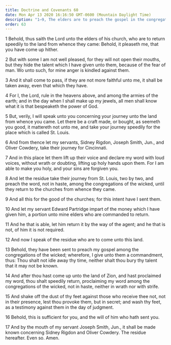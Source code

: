```yaml
---
title: Doctrine and Covenants 60
date: Mon Apr 13 2020 16:16:50 GMT-0600 (Mountain Daylight Time)
description: "1–9, The elders are to preach the gospel in the congregations of the wicked; 10–14, They should not idle away their time, nor bury their talents; 15–17, They may wash their feet as a testimony against those who reject the gospel."
order: 63
---
```


1 Behold, thus saith the Lord unto the elders of his church, who are to return speedily to the land from whence they came: Behold, it pleaseth me, that you have come up hither.

2 But with some I am not well pleased, for they will not open their mouths, but they hide the talent which I have given unto them, because of the fear of man. Wo unto such, for mine anger is kindled against them.

3 And it shall come to pass, if they are not more faithful unto me, it shall be taken away, even that which they have.

4 For I, the Lord, rule in the heavens above, and among the armies of the earth; and in the day when I shall make up my jewels, all men shall know what it is that bespeaketh the power of God.

5 But, verily, I will speak unto you concerning your journey unto the land from whence you came. Let there be a craft made, or bought, as seemeth you good, it mattereth not unto me, and take your journey speedily for the place which is called St. Louis.

6 And from thence let my servants, Sidney Rigdon, Joseph Smith, Jun., and Oliver Cowdery, take their journey for Cincinnati.

7 And in this place let them lift up their voice and declare my word with loud voices, without wrath or doubting, lifting up holy hands upon them. For I am able to make you holy, and your sins are forgiven you.

8 And let the residue take their journey from St. Louis, two by two, and preach the word, not in haste, among the congregations of the wicked, until they return to the churches from whence they came.

9 And all this for the good of the churches; for this intent have I sent them.

10 And let my servant Edward Partridge impart of the money which I have given him, a portion unto mine elders who are commanded to return.

11 And he that is able, let him return it by the way of the agent; and he that is not, of him it is not required.

12 And now I speak of the residue who are to come unto this land.

13 Behold, they have been sent to preach my gospel among the congregations of the wicked; wherefore, I give unto them a commandment, thus: Thou shalt not idle away thy time, neither shalt thou bury thy talent that it may not be known.

14 And after thou hast come up unto the land of Zion, and hast proclaimed my word, thou shalt speedily return, proclaiming my word among the congregations of the wicked, not in haste, neither in wrath nor with strife.

15 And shake off the dust of thy feet against those who receive thee not, not in their presence, lest thou provoke them, but in secret; and wash thy feet, as a testimony against them in the day of judgment.

16 Behold, this is sufficient for you, and the will of him who hath sent you.

17 And by the mouth of my servant Joseph Smith, Jun., it shall be made known concerning Sidney Rigdon and Oliver Cowdery. The residue hereafter. Even so. Amen.
